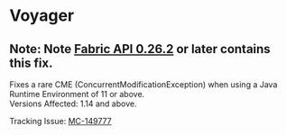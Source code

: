 # Voyager

## Note: Note [Fabric API 0.26.2](https://www.curseforge.com/minecraft/mc-mods/fabric-api) or later contains this fix.

Fixes a rare CME (ConcurrentModificationException) when using a Java Runtime Environment of 11 or above.</br>
Versions Affected: 1.14 and above.

Tracking Issue: [MC-149777](https://bugs.mojang.com/browse/MC-149777)
